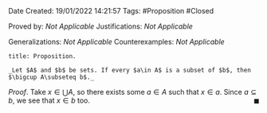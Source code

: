 <br />
<br />

Date Created: 19/01/2022 14:21:57
Tags: #Proposition #Closed 

Proved by: _Not Applicable_
Justifications: _Not Applicable_

Generalizations: _Not Applicable_
Counterexamples: _Not Applicable_

``` ad-Proposition
title: Proposition.

_Let $A$ and $b$ be sets. If every $a\in A$ is a subset of $b$, then $\bigcup A\subseteq b$._

```

_Proof_. Take $x\in\bigcup A$, so there exists some $a\in A$ such that $x\in a$. Since $a\subseteq b$, we see that $x\in b$ too.<span style="float:right;">$\blacksquare$</span>
